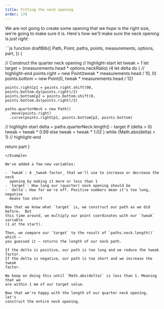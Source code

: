 ```yaml
---
title: Fitting the neck opening
order: 170
---
```


We are not going to create some opening that we _hope_ is the right size, we're
going to make sure it is.  Here's how we'll make sure the neck opening is _just
right_:

<Example tutorial caption="It might look the same as before, but now it's just right">
```js
function draftBib({ 
  Path, 
  Point, 
  paths, 
  points, 
  measurements,
  options,
  part,
}) {

  // Construct the quarter neck opening
  // highlight-start
  let tweak = 1
  let target = (measurements.head * options.neckRatio) /4
  let delta
  do {
  // highlight-end
  	points.right = new Point(tweak * measurements.head / 10, 0)
  	points.bottom = new Point(0, tweak * measurements.head / 12)
  
  	points.rightCp1 = points.right.shift(90, points.bottom.dy(points.right)/2)
  	points.bottomCp2 = points.bottom.shift(0, points.bottom.dx(points.right)/2)
  
  	paths.quarterNeck = new Path()
  	  .move(points.right)
  	  .curve(points.rightCp1, points.bottomCp2, points.bottom)
  
  // highlight-start
  	delta = paths.quarterNeck.length() - target
    if (delta > 0) tweak = tweak * 0.99
    else tweak = tweak * 1.02
  } while (Math.abs(delta) > 1)
  // highlight-end

  return part
}
```
</Example>

We've added a few new variables:

- `tweak`: A _tweak factor_ that we'll use to increase or decrease the neck
  opening by making it more or less than 1
- `target`: How long our (quarter) neck opening should be
- `delta`: How far we're off. Positive numbers mean it's too long, negative
  means too short

Now that we know what `target` is, we construct our path as we did before.  But
this time around, we multiply our point coordinates with our `tweak` variable
(1 at the start).

Then, we compare our `target` to the result of `paths.neck.length()` which —
you guessed it — returns the length of our neck path.

If the delta is positive, our path is too long and we reduce the tweak factor.
If the delta is negative, our path is too short and we increase the tweak
factor.

We keep on doing this until `Math.abs(delta)` is less than 1. Meaning that we
are within 1 mm of our target value.

Now that we're happy with the length of our quarter neck opening, let's
construct the entire neck opening.
